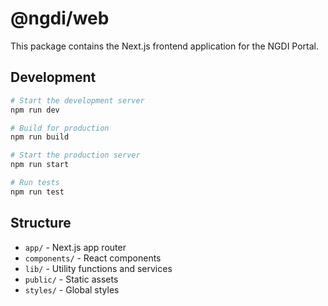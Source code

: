 # @ngdi/web

This package contains the Next.js frontend application for the NGDI Portal.

## Development

```bash
# Start the development server
npm run dev

# Build for production
npm run build

# Start the production server
npm run start

# Run tests
npm run test
```

## Structure

- `app/` - Next.js app router
- `components/` - React components
- `lib/` - Utility functions and services
- `public/` - Static assets
- `styles/` - Global styles
